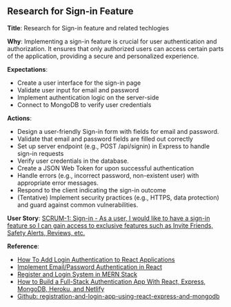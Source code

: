 ## Research for Sign-in Feature

**Title**: Research for Sign-in feature and related techlogies

**Why**: Implementing a sign-in feature is crucial for user authentication and authorization. It ensures that only authorized users can access certain parts of the application, providing a secure and personalized experience.

**Expectations**:
* Create a user interface for the sign-in page
* Validate user input for email and password
* Implement authentication logic on the server-side
* Connect to MongoDB to verify user credentials

**Actions**:
* Design a user-friendly Sign-in form with fields for email and password.
* Validate that email and password fields are filled out correctly
* Set up server endpoint (e.g., POST /api/signin) in Express to handle sign-in requests
* Verify user credentials in the database.
* Create a JSON Web Token for upon successful authentication
* Handle errors (e.g., incorrect password, non-existent user) with appropriate error messages.
* Respond to the client indicating the sign-in outcome
* (Tentative) Implement security practices (e.g., HTTPS, data protection) and guard against common vulnerabilities.

**User Story**: [SCRUM-1: Sign-in - As a user, I would like to have a sign-in feature so I can gain access to exclusive features such as Invite Friends, Safety Alerts, Reviews, etc.](https://cs3398f23romulans1.atlassian.net/browse/SCRUM-1)

**Reference**: 
* [How To Add Login Authentication to React Applications](https://www.digitalocean.com/community/tutorials/how-to-add-login-authentication-to-react-applications)
* [Implement Email/Password Authentication in React](https://www.mongodb.com/developer/products/atlas/email-password-authentication-react/)
* [Register and Login System in MERN Stack](https://dev.to/crackingdemon/register-and-login-system-in-mern-stack-1n98)
* [How to Build a Full-Stack Authentication App With React, Express, MongoDB, Heroku, and Netlify](https://www.freecodecamp.org/news/how-to-build-a-fullstack-authentication-system-with-react-express-mongodb-heroku-and-netlify/)
* [Github: registration-and-login-app-using-react-express-and-mongodb](https://github.com/Aklilu-Mandefro/registration-and-login-app-using-react-express-and-mongodb)